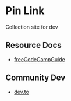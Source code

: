 # Pin Link

Collection site for dev

## Resource Docs

- [freeCodeCampGuide](https://guide.freecodecamp.org/)

## Community Dev

- [dev.to](https://dev.to/)